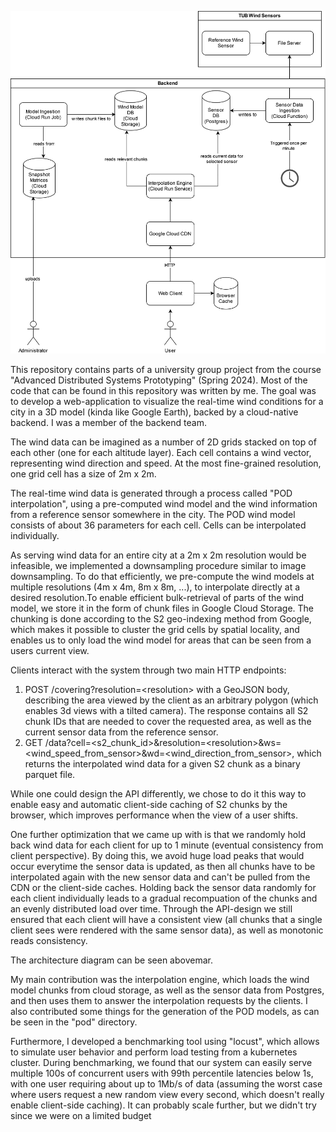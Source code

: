 ![Architecture Diagram](./architecture.svg)

This repository contains parts of a university group project from the course "Advanced Distributed Systems Prototyping" (Spring 2024). 
Most of the code that can be found in this repository was written by me. 
The goal was to develop a web-application to visualize the real-time wind conditions for a city in a 3D model (kinda like Google Earth), backed by a cloud-native backend. I was a member of the backend team.

The wind data can be imagined as a number of 2D grids stacked on top of each other (one for each altitude layer).
Each cell contains a wind vector, representing wind direction and speed. At the most fine-grained resolution, one grid cell has a size of 2m x 2m. 

The real-time wind data is generated through a process called "POD interpolation", using a pre-computed
wind model and the wind information from a reference sensor somewhere in the city. The POD wind model consists of about 36 parameters for each cell. Cells can be interpolated individually.

As serving wind data for an entire city at a 2m x 2m resolution would be infeasible, we implemented a downsampling procedure similar to image downsampling. To do that efficiently, we pre-compute the wind models at multiple resolutions (4m x 4m, 8m x 8m, ...), to interpolate directly at a desired resolution.To enable efficient bulk-retrieval of parts of the wind model, we store it in the form of chunk files in Google Cloud Storage.
The chunking is done according to the S2 geo-indexing method from Google, which makes it possible to cluster the grid cells by spatial locality, and enables us to only load the wind model for areas that can be seen from a users current view.  

Clients interact with the system through two main HTTP endpoints:

1) POST /covering?resolution=\<resolution> with a GeoJSON body, describing the area viewed by the client as an arbitrary polygon (which enables 3d views with a tilted camera). The response contains all S2 chunk IDs that are needed to cover the requested area, as well as the current sensor data from the reference sensor.
2) GET /data?cell=<s2_chunk_id>&resolution=\<resolution>&ws=<wind_speed_from_sensor>&wd=<wind_direction_from_sensor>, which returns the interpolated wind data for a given S2 chunk as a binary parquet file. 

While one could design the API differently, we chose to do it this way to enable easy and automatic client-side caching of S2 chunks by the browser, which improves performance when the view of a user shifts. 

One further optimization that we came up with is that we randomly hold back wind data for each client for up to 1 minute (eventual consistency from client perspective). By doing this, we avoid huge load peaks that would occur everytime the sensor data is updated, as then all chunks have to be interpolated again with the new sensor data and can't be pulled from the CDN or the client-side caches. Holding back the sensor data randomly for each client individually leads to a gradual recompuation of the chunks and an evenly distributed load over time. Through the API-design we still ensured that each client will have a consistent view (all chunks that a single client sees were rendered with the same sensor data), as well as monotonic reads consistency. 


The architecture diagram can be seen abovemar. 

My main contribution was the interpolation engine, which loads the wind model chunks from cloud storage, as well as the sensor data from Postgres, and then uses them to answer the interpolation requests by the clients. I also contributed some things for the generation of the POD models, as can be seen in the "pod" directory. 

Furthermore, I developed a benchmarking tool using "locust", which allows to simulate user behavior and perform load testing from a kubernetes cluster. 
During benchmarking, we found that our system can easily serve multiple 100s of concurrent users with 99th percentile latencies below 1s, with one user requiring about up to 1Mb/s of data (assuming the worst case where users request a new random view every second, which doesn't really enable client-side caching). It can probably scale further, but we didn't try since we were on a limited budget 




